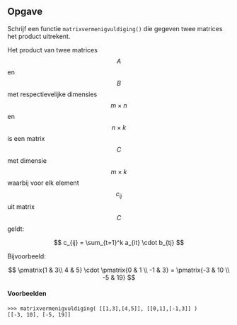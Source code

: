 ## Opgave
Schrijf een functie `matrixvermenigvuldiging()` die gegeven twee matrices het product uitrekent.

Het product van twee matrices $$A$$ en $$B$$ met respectievelijke dimensies $$m \times n$$ en $$n \times k$$ is een matrix $$C$$ met dimensie $$m \times k$$ waarbij voor elk element $$c_{ij}$$ uit matrix $$C$$ geldt:

$$
c_{ij} = \sum_{t=1}^k a_{it} \cdot b_{tj}
$$

Bijvoorbeeld:

$$
\pmatrix{1 & 3\\ 4 & 5} \cdot \pmatrix{0 & 1 \\ -1 & 3} = \pmatrix{-3 & 10 \\ -5 & 19}
$$

#### Voorbeelden
```
>>> matrixvermenigvuldiging( [[1,3],[4,5]], [[0,1],[-1,3]] )
[[-3, 10], [-5, 19]]
```